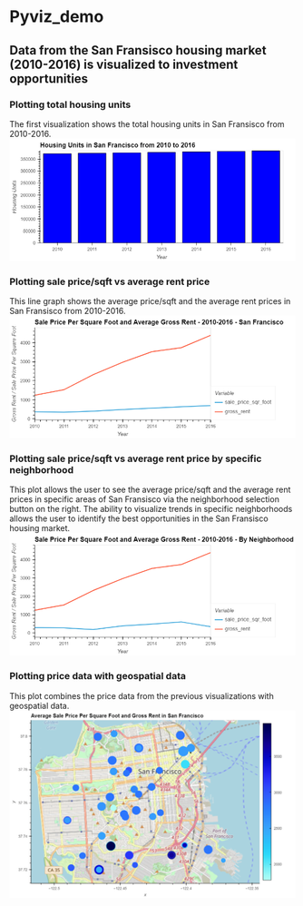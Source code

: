 # Pyviz_demo
## Data from the San Fransisco housing market (2010-2016) is visualized to investment opportunities 
### Plotting total housing units
The first visualization shows the total housing units in San Fransisco from 2010-2016.![The first visualization shows the total housing units in San Fransisco from 2010-2016.](Images/housingsf_bar.png)
### Plotting sale price/sqft vs average rent price
This line graph shows the average price/sqft and the average rent prices in San Fransisco from 2010-2016.![This line graph shows the average price/sqft and the average rent prices in San Fransisco from 2010-2016.](Images/saleprice_rent_line.png)
### Plotting sale price/sqft vs average rent price by specific neighborhood
This plot allows the user to see the average price/sqft and the average rent prices in specific areas of San Fransisco via the neighborhood selection button on the right. The ability to visualize trends in specific neighborhoods allows the user to identify the best opportunities in the San Fransisco housing market.![This plot allows the user to see the average price/sqft and the average rent prices in specific areas of San Fransisco via the neighborhood selection button on the right. The ability to visualize trends in specific neighborhoods allows the user to identify the best opportunities in the San Fransisco housing market.](Images/neighborhood_sale_rent.png)
### Plotting price data with geospatial data
This plot combines the price data from the previous visualizations with geospatial data.![This plot combines the price data from the previous visualizations with geospatial data.](Images/geo_interactive.png)